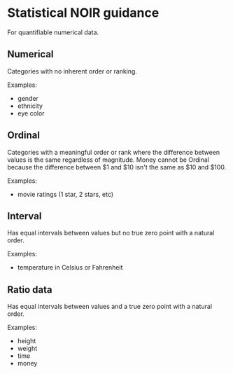 # Statistical NOIR guidance

For quantifiable numerical data.

## Numerical

Categories with no inherent order or ranking.

Examples:

- gender
- ethnicity
- eye color

## Ordinal

Categories with a meaningful order or rank where the difference between values
is the same regardless of magnitude.  Money cannot be Ordinal because the
difference between $1 and $10 isn't the same as $10 and $100.

Examples:

- movie ratings (1 star, 2 stars, etc)


## Interval

Has equal intervals between values but no true zero point with a natural order.

Examples:

- temperature in Celsius or Fahrenheit

## Ratio data

Has equal intervals between values and a true zero point with a natural order.

Examples:

- height
- weight
- time
- money
